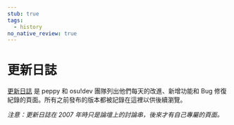 ```yaml
---
stub: true
tags:
  - history
no_native_review: true
---
```


# 更新日誌

[更新日誌](https://osu.ppy.sh/home/changelog) 是 peppy 和 osu!dev 團隊列出他們每天的改進、新增功能和 Bug 修復紀錄的頁面。所有之前發布的版本都被記錄在這裡以供後續瀏覽。

*注意：更新日誌在 2007 年時只是論壇上的討論串，後來才有自己專屬的頁面。*

